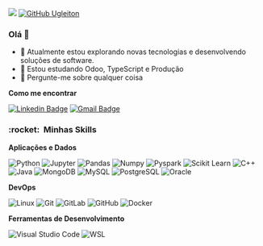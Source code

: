 ![](https://komarev.com/ghpvc/?username=ugleiton&color=006bed)
[![GitHub Ugleiton]( https://img.shields.io/github/followers/ugleiton?label=follow&style=social)](https://github.com/ugleiton)

### Olá 👋

- 🔭 Atualmente estou explorando novas tecnologias e desenvolvendo soluções de software.
- 🌱 Estou estudando Odoo, TypeScript e Produção
- 💬 Pergunte-me sobre qualquer coisa
<!----- 📫 Como me encontrar: ugleiton arroba gmail ponto com
 👯 💞️ I’m looking to collaborate on Odoo --->
<!----- ⚡ Fun fact: ...--->

**Como me encontrar**

[![Linkedin Badge](https://img.shields.io/badge/-LinkedIn-blue?style=flat-square&logo=Linkedin&logoColor=white&link=https://www.linkedin.com/in/ugleiton//)](https://www.linkedin.com/in/ugleiton)
[![Gmail Badge](https://img.shields.io/badge/-Gmail-red?style=flat-square&logo=Gmail&logoColor=white&link=mailto:ugleiton@gmail.com)](mailto:ugleiton@gmail.com)

<h3> :rocket: &nbsp;Minhas Skills </h3>

**Aplicações e Dados**

  ![Python](https://img.shields.io/badge/-C++-333333?style=flat&logo=python%2B%2B&logoColor=00599C)
  ![Jupyter](https://img.shields.io/badge/-Jupyter-black?style=flat-square&logo=Jupyter)
  ![Pandas](https://img.shields.io/badge/-Pandas-black?style=flat-square&logo=Pandas)
  ![Numpy](https://img.shields.io/badge/-Numpy-black?style=flat-square&logo=Numpy)
  ![Pyspark](https://img.shields.io/badge/-Pyspark-black?style=flat-square&logo=Apache-Spark)
  ![Scikit Learn](https://img.shields.io/badge/-Scikit%20Learn-black?style=flat-square&logo=scikit-learn)
  ![C++](https://img.shields.io/badge/-C++-333333?style=flat&logo=C%2B%2B&logoColor=00599C)
  ![Java](https://img.shields.io/badge/-Java-333333?style=flat&logo=Java&logoColor=007396)
  ![MongoDB](https://img.shields.io/badge/-MongoDB-black?style=flat-square&logo=Mongodb)
  ![MySQL](https://img.shields.io/badge/-MySQL-333333?style=flat&logo=mysql)
  ![PostgreSQL](https://img.shields.io/badge/-PostgreSQL-black?style=flat-square&logo=PostgreSQL)
  ![Oracle](https://img.shields.io/badge/-Oracle-black?style=flat-square&logo=Oracle)   
<!----
  ![HTML5](https://img.shields.io/badge/-HTML5-333333?style=flat&logo=HTML5)
  ![CSS](https://img.shields.io/badge/-CSS-333333?style=flat&logo=CSS3&logoColor=1572B6)
  ![Flutter](https://img.shields.io/badge/-Flutter-333333?style=flat&logo=Flutter)
  ![React](https://img.shields.io/badge/-React-333333?style=flat&logo=react)
  ![React Native](https://img.shields.io/badge/-React%20Native-333333?style=flat&logo=react)
  ![Jest](https://img.shields.io/badge/-Jest-333333?style=flat&logo=jest)

**Utilidades**

  ![Insomnia](https://img.shields.io/badge/-Insomnia-333333?style=flat&logo=insomnia)
  ![Postman](https://img.shields.io/badge/-Postman-333333?style=flat&logo=postman)
--->

**DevOps**

  ![Linux](https://img.shields.io/badge/-Linux-black?style=flat-square&logo=Linux)
  ![Git](https://img.shields.io/badge/-Git-333333?style=flat&logo=git)
  ![GitLab](https://img.shields.io/badge/-GitLab-333333?style=flat&logo=gitlab)
  ![GitHub](https://img.shields.io/badge/-GitHub-333333?style=flat&logo=github)
  ![Docker](https://img.shields.io/badge/-Docker-333333?style=flat&logo=docker)
  <!----![Travis](https://img.shields.io/badge/-Travis-333333?style=flat&logo=travis) --->

**Ferramentas de Desenvolvimento**

  ![Visual Studio Code](https://img.shields.io/badge/-Visual%20Studio%20Code-333333?style=flat&logo=visual-studio-code&logoColor=007ACC)
  ![WSL](https://img.shields.io/badge/-WSL-333333?style=flat&logo=wsl&logoColor=2C2255)
  <!----![Trello](https://img.shields.io/badge/-Trello-333333?style=flat&logo=trello&logoColor=007ACC)
  ![Figma](https://img.shields.io/badge/-Figma-333333?style=flat&logo=figma&logoColor=007ACC)
  ![Adobe XD](https://img.shields.io/badge/-Adobe%20XD-333333?style=flat&logo=adobe-xd&logoColor=007ACC)
--->
